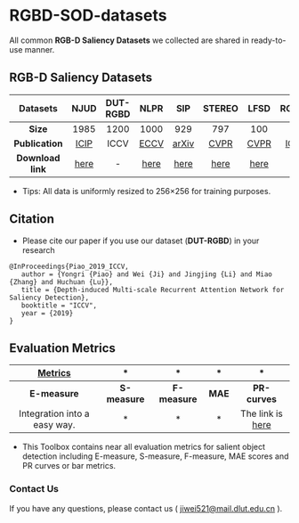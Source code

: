 # RGBD-SOD-datasets
All common **RGB-D Saliency Datasets** we collected are shared in ready-to-use manner.

## RGB-D Saliency Datasets
**Datasets** | NJUD | DUT-RGBD | NLPR | SIP | STEREO | LFSD | RGBD135 | SSD
:-: | :-: | :-: | :-: | :-: | :-: | :-: | :-: | :-:
**Size** | 1985 | 1200 | 1000 | 929 | 797 | 100 | 135 | 80| 
**Publication** | [ICIP](http://dpfan.net/wp-content/uploads/NJU2K_dataset_ICIP14.pdf) | ICCV | [ECCV](http://dpfan.net/wp-content/uploads/NLPR_dataset_ECCV14.pdf) | [arXiv](https://arxiv.org/pdf/1907.06781.pdf) | [CVPR](http://dpfan.net/wp-content/uploads/STERE_dataset_CVPR12.pdf) | [CVPR](http://dpfan.net/wp-content/uploads/LFSD_dataset_CVPR14.pdf) | [ICIMCS](http://dpfan.net/wp-content/uploads/DES_dataset_ICIMCS14.pdf) | [ICCVW](http://dpfan.net/wp-content/uploads/SSD_dataset_ICCVW17.pdf)| 
**Download link** | [here](https://pan.baidu.com/s/1o-kOaDVqjV_druBHjD3NAA) | - | [here](https://pan.baidu.com/s/1pocKI_KEvqWgsB16pzO6Yw) | [here](https://pan.baidu.com/s/14VjtMBn0_bQDRB0gMPznoA) | [here](https://pan.baidu.com/s/1ISsDYT68LfQnhJPtgBFSyg) | [here](https://pan.baidu.com/s/1EHCvEwAOBP9_wwAm29SctQ) | [here](https://pan.baidu.com/s/1qZTr3EgA7SJjJW1wA1doTQ) | [here](https://pan.baidu.com/s/1zNL9-KSQwGILdAAfStMXWQ)|
+ Tips: All data is uniformly resized to 256×256 for training purposes.

## Citation
+ Please cite our paper if you use our dataset (**DUT-RGBD**) in your research
```
@InProceedings{Piao_2019_ICCV,       
   author = {Yongri {Piao} and Wei {Ji} and Jingjing {Li} and Miao {Zhang} and Huchuan {Lu}},   
   title = {Depth-induced Multi-scale Recurrent Attention Network for Saliency Detection},     
   booktitle = "ICCV",     
   year = {2019}     
}  
```
## Evaluation Metrics
**[Metrics](https://github.com/jiwei0921/Saliency-Evaluation-Toolbox)** | * | * | * | *
:-: | :-: | :-: | :-: | :-:
**E-measure** | **S-measure** | **F-measure** | **MAE** | **PR-curves**| 
Integration into a easy way. | *| * | * | The link is [here](https://github.com/jiwei0921/Saliency-Evaluation-Toolbox)|
+ This Toolbox contains near all evaluation metrics for salient object detection including E-measure, S-measure, F-measure, MAE scores and PR curves or bar metrics.

### Contact Us
If you have any questions, please contact us ( jiwei521@mail.dlut.edu.cn ).
